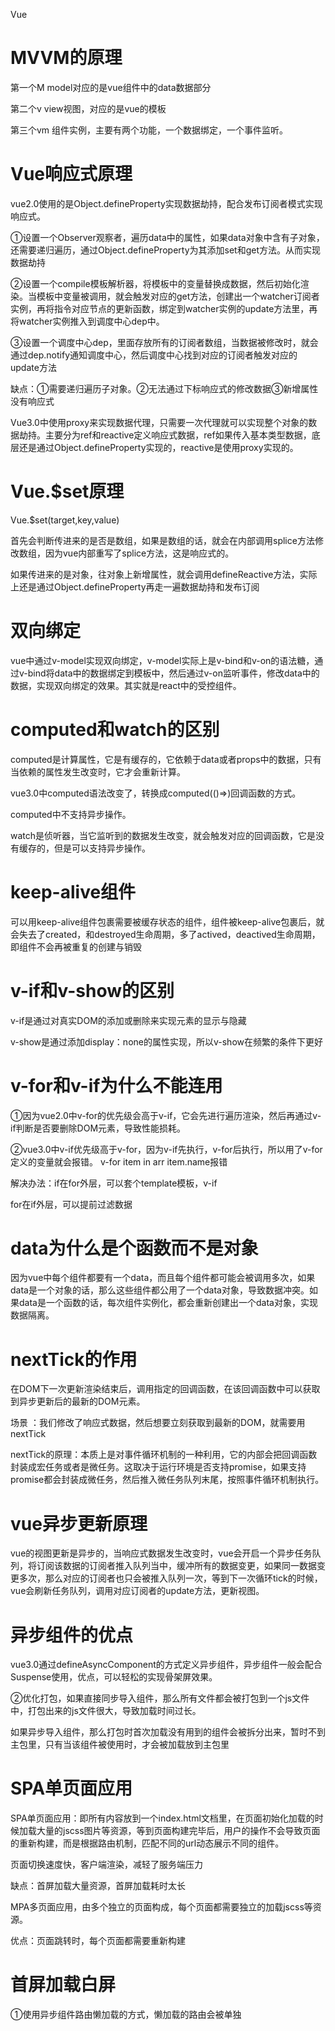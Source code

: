 Vue

# MVVM的原理

第一个M  model对应的是vue组件中的data数据部分

第二个v view视图，对应的是vue的模板

第三个vm  组件实例，主要有两个功能，一个数据绑定，一个事件监听。





# Vue响应式原理

vue2.0使用的是Object.defineProperty实现数据劫持，配合发布订阅者模式实现响应式。

①设置一个Observer观察者，遍历data中的属性，如果data对象中含有子对象，还需要递归遍历，通过Object.defineProperty为其添加set和get方法。从而实现数据劫持

②设置一个compile模板解析器，将模板中的变量替换成数据，然后初始化渲染。当模板中变量被调用，就会触发对应的get方法，创建出一个watcher订阅者实例，再将指令对应节点的更新函数，绑定到watcher实例的update方法里，再将watcher实例推入到调度中心dep中。

③设置一个调度中心dep，里面存放所有的订阅者数组，当数据被修改时，就会通过dep.notify通知调度中心，然后调度中心找到对应的订阅者触发对应的update方法



缺点：①需要递归遍历子对象。②无法通过下标响应式的修改数据③新增属性没有响应式



Vue3.0中使用proxy来实现数据代理，只需要一次代理就可以实现整个对象的数据劫持。主要分为ref和reactive定义响应式数据，ref如果传入基本类型数据，底层还是通过Object.defineProperty实现的，reactive是使用proxy实现的。



# Vue.$set原理

Vue.$set(target,key,value)

首先会判断传进来的是否是数组，如果是数组的话，就会在内部调用splice方法修改数组，因为vue内部重写了splice方法，这是响应式的。

如果传进来的是对象，往对象上新增属性，就会调用defineReactive方法，实际上还是通过Object.defineProperty再走一遍数据劫持和发布订阅





# 双向绑定

vue中通过v-model实现双向绑定，v-model实际上是v-bind和v-on的语法糖，通过v-bind将data中的数据绑定到模板中，然后通过v-on监听事件，修改data中的数据，实现双向绑定的效果。其实就是react中的受控组件。



# computed和watch的区别

computed是计算属性，它是有缓存的，它依赖于data或者props中的数据，只有当依赖的属性发生改变时，它才会重新计算。

vue3.0中computed语法改变了，转换成computed(()=>)回调函数的方式。

computed中不支持异步操作。

watch是侦听器，当它监听到的数据发生改变，就会触发对应的回调函数，它是没有缓存的，但是可以支持异步操作。



# keep-alive组件

可以用keep-alive组件包裹需要被缓存状态的组件，组件被keep-alive包裹后，就会失去了created，和destroyed生命周期，多了actived，deactived生命周期，即组件不会再被重复的创建与销毁





# v-if和v-show的区别

v-if是通过对真实DOM的添加或删除来实现元素的显示与隐藏

v-show是通过添加display：none的属性实现，所以v-show在频繁的条件下更好



# v-for和v-if为什么不能连用

①因为vue2.0中v-for的优先级会高于v-if，它会先进行遍历渲染，然后再通过v-if判断是否要删除DOM元素，导致性能损耗。

②vue3.0中v-if优先级高于v-for，因为v-if先执行，v-for后执行，所以用了v-for定义的变量就会报错。 v-for item in arr  item.name报错

解决办法：if在for外层，可以套个template模板，v-if

for在if外层，可以提前过滤数据





# data为什么是个函数而不是对象

因为vue中每个组件都要有一个data，而且每个组件都可能会被调用多次，如果data是一个对象的话，那么这些组件都公用了一个data对象，导致数据冲突。如果data是一个函数的话，每次组件实例化，都会重新创建出一个data对象，实现数据隔离。





# nextTick的作用

在DOM下一次更新渲染结束后，调用指定的回调函数，在该回调函数中可以获取到异步更新后的最新的DOM元素。

场景 ：我们修改了响应式数据，然后想要立刻获取到最新的DOM，就需要用nextTick

nextTick的原理：本质上是对事件循环机制的一种利用，它的内部会把回调函数封装成宏任务或者是微任务。这取决于运行环境是否支持promise，如果支持promise都会封装成微任务，然后推入微任务队列末尾，按照事件循环机制执行。





# vue异步更新原理

vue的视图更新是异步的，当响应式数据发生改变时，vue会开启一个异步任务队列，将订阅该数据的订阅者推入队列当中，缓冲所有的数据变更，如果同一数据变更多次，那么对应的订阅者也只会被推入队列一次，等到下一次循环tick的时候，vue会刷新任务队列，调用对应订阅者的update方法，更新视图。



# 异步组件的优点

vue3.0通过defineAsyncComponent的方式定义异步组件，异步组件一般会配合Suspense使用，优点，可以轻松的实现骨架屏效果。

②优化打包，如果直接同步导入组件，那么所有文件都会被打包到一个js文件中，打包出来的js文件很大，导致加载时间过长。

如果异步导入组件，那么打包时首次加载没有用到的组件会被拆分出来，暂时不到主包里，只有当该组件被使用时，才会被加载放到主包里



# SPA单页面应用

SPA单页面应用：即所有内容放到一个index.html文档里，在页面初始化加载的时候加载大量的jscss图片等资源，等到页面构建完毕后，用户的操作不会导致页面的重新构建，而是根据路由机制，匹配不同的url动态展示不同的组件。

页面切换速度快，客户端渲染，减轻了服务端压力

缺点：首屏加载大量资源，首屏加载耗时太长



MPA多页面应用，由多个独立的页面构成，每个页面都需要独立的加载jscss等资源。

优点：页面跳转时，每个页面都需要重新构建





# 首屏加载白屏

①使用异步组件路由懒加载的方式，懒加载的路由会被单独